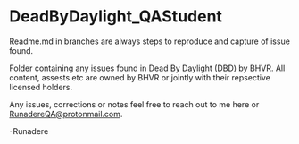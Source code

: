 # DeadByDaylight_QAStudent

Readme.md in branches are always steps to reproduce and capture of issue found.

Folder containing any issues found in Dead By Daylight (DBD) by BHVR. All content, assests etc are owned by BHVR or jointly with their repsective licensed holders. 

Any issues, corrections or notes feel free to reach out to me here or RunadereQA@protonmail.com.

-Runadere

